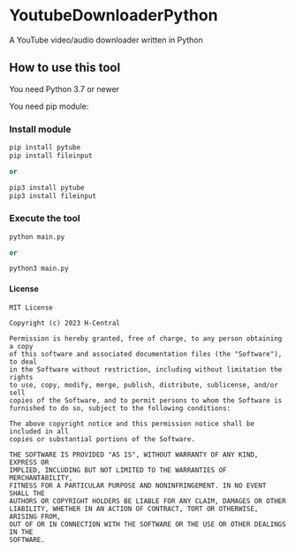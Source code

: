 # YoutubeDownloaderPython
A YouTube video/audio downloader written in Python

## How to use this tool
You need Python 3.7 or newer

You need pip module:
### Install module
```py
pip install pytube
pip install fileinput

or

pip3 install pytube
pip3 install fileinput
```

### Execute the tool
```py
python main.py

or

python3 main.py
```

#### License
```
MIT License

Copyright (c) 2023 H-Central

Permission is hereby granted, free of charge, to any person obtaining a copy
of this software and associated documentation files (the "Software"), to deal
in the Software without restriction, including without limitation the rights
to use, copy, modify, merge, publish, distribute, sublicense, and/or sell
copies of the Software, and to permit persons to whom the Software is
furnished to do so, subject to the following conditions:

The above copyright notice and this permission notice shall be included in all
copies or substantial portions of the Software.

THE SOFTWARE IS PROVIDED "AS IS", WITHOUT WARRANTY OF ANY KIND, EXPRESS OR
IMPLIED, INCLUDING BUT NOT LIMITED TO THE WARRANTIES OF MERCHANTABILITY,
FITNESS FOR A PARTICULAR PURPOSE AND NONINFRINGEMENT. IN NO EVENT SHALL THE
AUTHORS OR COPYRIGHT HOLDERS BE LIABLE FOR ANY CLAIM, DAMAGES OR OTHER
LIABILITY, WHETHER IN AN ACTION OF CONTRACT, TORT OR OTHERWISE, ARISING FROM,
OUT OF OR IN CONNECTION WITH THE SOFTWARE OR THE USE OR OTHER DEALINGS IN THE
SOFTWARE.
```